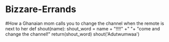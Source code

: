 # Bizzare-Errands
#How a Ghanaian mom calls you to change the channel when the remote is next to her
def shout(name):
    shout_word = name + "!!!!" +" "+ "come and change the channel!"
    return(shout_word)
shout('Adutwumwaa')
